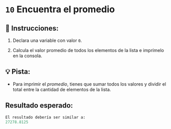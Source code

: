 # `10` Encuentra el promedio

## 📝 Instrucciones:

1. Declara una variable con valor `0`.

2. Calcula el valor promedio de todos los elementos de la lista e imprímelo en la consola.

## 💡 Pista:

+ Para imprimir el *promedio*, tienes que sumar todos los valores y dividir el total entre la cantidad
de elementos de la lista.

## Resultado esperado:

```py
El resultado debería ser similar a:
27278.8125
```
